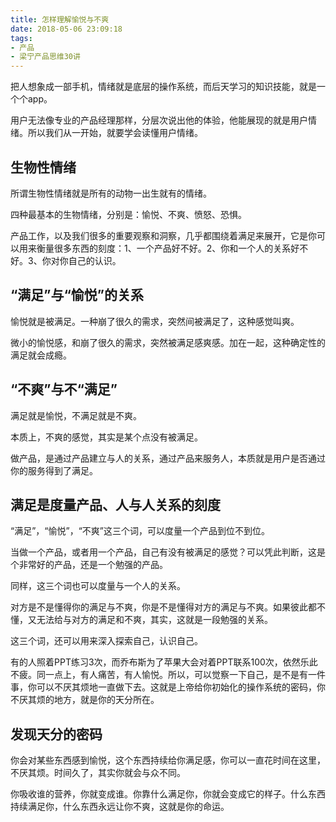 ```yaml
---
title: 怎样理解愉悦与不爽
date: 2018-05-06 23:09:18
tags: 
- 产品
- 梁宁产品思维30讲
---
```


把人想象成一部手机，情绪就是底层的操作系统，而后天学习的知识技能，就是一个个app。

用户无法像专业的产品经理那样，分层次说出他的体验，他能展现的就是用户情绪。所以我们从一开始，就要学会读懂用户情绪。

## 生物性情绪

所谓生物性情绪就是所有的动物一出生就有的情绪。

四种最基本的生物情绪，分别是：愉悦、不爽、愤怒、恐惧。

产品工作，以及我们很多的重要观察和洞察，几乎都围绕着满足来展开，它是你可以用来衡量很多东西的刻度：1、一个产品好不好。2、你和一个人的关系好不好。3、你对你自己的认识。

## “满足”与“愉悦”的关系

愉悦就是被满足。一种崩了很久的需求，突然间被满足了，这种感觉叫爽。

微小的愉悦感，和崩了很久的需求，突然被满足感爽感。加在一起，这种确定性的满足就会成瘾。

## “不爽”与不“满足”

满足就是愉悦，不满足就是不爽。

本质上，不爽的感觉，其实是某个点没有被满足。

做产品，是通过产品建立与人的关系，通过产品来服务人，本质就是用户是否通过你的服务得到了满足。

## 满足是度量产品、人与人关系的刻度

“满足”，“愉悦”，“不爽”这三个词，可以度量一个产品到位不到位。

当做一个产品，或者用一个产品，自己有没有被满足的感觉？可以凭此判断，这是个非常好的产品，还是一个勉强的产品。

同样，这三个词也可以度量与一个人的关系。

对方是不是懂得你的满足与不爽，你是不是懂得对方的满足与不爽。如果彼此都不懂，又无法给与对方的满足和不爽，其实，这就是一段勉强的关系。

这三个词，还可以用来深入探索自己，认识自己。

有的人照着PPT练习3次，而乔布斯为了苹果大会对着PPT联系100次，依然乐此不疲。同一点上，有人痛苦，有人愉悦。所以，可以觉察一下自己，是不是有一件事，你可以不厌其烦地一直做下去。这就是上帝给你初始化的操作系统的密码，你不厌其烦的地方，就是你的天分所在。

## 发现天分的密码

你会对某些东西感到愉悦，这个东西持续给你满足感，你可以一直花时间在这里，不厌其烦。时间久了，其实你就会与众不同。

你吸收谁的营养，你就变成谁。你靠什么满足你，你就会变成它的样子。什么东西持续满足你，什么东西永远让你不爽，这就是你的命运。

